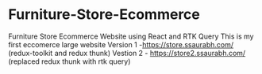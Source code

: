 # Furniture-Store-Ecommerce
Furniture Store Ecommerce Website using React and RTK Query
This is my first eccomerce large website 
Version 1 -https://store.ssaurabh.com/ (redux-toolkit and redux thunk)
Vestion 2 - https://store2.ssaurabh.com/ (replaced redux thunk with rtk query)
